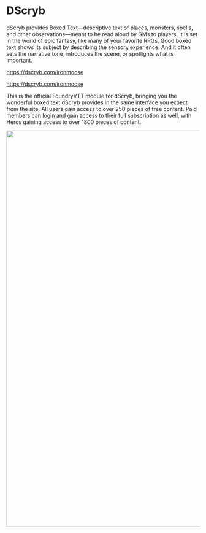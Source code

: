 # DScryb
dScryb provides Boxed Text—descriptive text of places, monsters, spells, and other observations—meant to be read aloud by GMs to players. It is set in the world of epic fantasy, like many of your favorite RPGs. Good boxed text shows its subject by describing the sensory experience. And it often sets the narrative tone, introduces the scene, or spotlights what is important.

 

https://dscryb.com/ironmoose

 
<a href="https://dscryb.com/ironmoose">https://dscryb.com/ironmoose</a>
 

This is the official FoundryVTT module for dScryb, bringing you the wonderful boxed text dScryb provides in the same interface you expect from the site. All users gain access to over 250 pieces of free content. Paid members can login and gain access to their full subscription as well, with Heros gaining access to over 1800 pieces of content.


<img src="https://i.imgur.com/bOUmEzs.png" alt="" width="1144" height="1034" />
